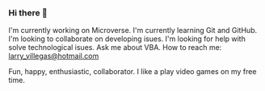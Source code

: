 ### Hi there 👋

<!--
**LarryIVC/LarryIVC** is a ✨ _special_ ✨ repository because its `README.md` (this file) appears on your GitHub profile.

Here are some ideas to get you started:

- 🔭 I’m currently working on ...
- 🌱 I’m currently learning ...
- 👯 I’m looking to collaborate on ...
- 🤔 I’m looking for help with ...
- 💬 Ask me about ...
- 📫 How to reach me: ...
- 😄 Pronouns: ...
- ⚡ Fun fact: ...
-->

I'm currently working on Microverse.
I'm currently learning Git and GitHub.
I'm looking to collaborate on developing isues.
I'm looking for help with solve technological isues.
Ask me about VBA.
How to reach me: larry_villegas@hotmail.com

Fun, happy, enthusiastic, collaborator.
I like a play video games on my free time.
